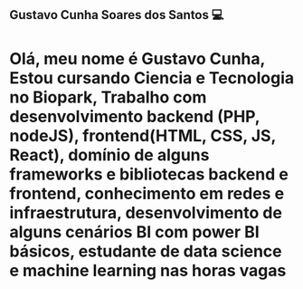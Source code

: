 ## Gustavo Cunha Soares dos Santos 💻

# Olá, meu nome é Gustavo Cunha, Estou cursando Ciencia e Tecnologia no Biopark, Trabalho com desenvolvimento backend (PHP, nodeJS), frontend(HTML, CSS, JS, React), domínio de alguns frameworks e bibliotecas backend e frontend, conhecimento em redes e infraestrutura, desenvolvimento de alguns cenários BI com power BI básicos, estudante de data science e machine learning nas horas vagas

